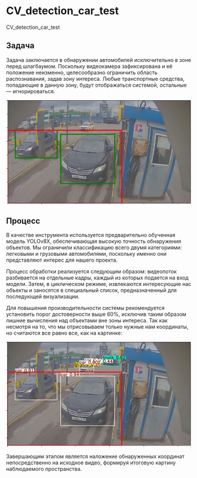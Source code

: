 # CV_detection_car_test
CV_detection_car_test

## Задача
Задача заключается в обнаружении автомобилей исключительно в зоне перед шлагбаумом. Поскольку видеокамера зафиксирована и её положение неизменно, целесообразно ограничить область распознавания, задав зону интереса. Любые транспортные средства, попадающие в данную зону, будут отображаться системой, остальные — игнорироваться.

![alt text](image-2.png)

## Процесс
В качестве инструмента используется предварительно обученная модель YOLOv8X, обеспечивающая высокую точность обнаружения объектов. Мы ограничили классификацию всего двумя категориями: легковыми и грузовыми автомобилями, поскольку именно они представляют интерес для нашего проекта.

Процесс обработки реализуется следующим образом: видеопоток разбивается на отдельные кадры, каждый из которых подается на вход модели. Затем, в циклическом режиме, извлекаются интересующие нас объекты и заносятся в специальный список, предназначенный для последующей визуализации. 

Для повышения производительности системы рекомендуется установить порог достоверности выше 60%, исключив таким образом лишние вычисления над объектами вне зоны интереса. Так как несмотря на то, что мы отрисовываем только нужные нам координаты, но считаются все равно все, как на картинке:

![alt text](image-1.png)

Завершающим этапом является наложение обнаруженных координат непосредственно на исходное видео, формируя итоговую картину наблюдаемого пространства.

##
